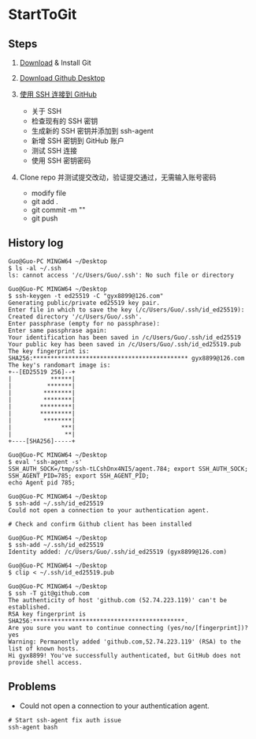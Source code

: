 # StartToGit

## Steps

1. [Download](https://git-scm.com/downloads) & Install Git

1. [Download Github Desktop](https://desktop.github.com/)

1. [使用 SSH 连接到 GitHub](https://docs.github.com/cn/github/authenticating-to-github/connecting-to-github-with-ssh)
    - 关于 SSH
    - 检查现有的 SSH 密钥
    - 生成新的 SSH 密钥并添加到 ssh-agent
    - 新增 SSH 密钥到 GitHub 账户
    - 测试 SSH 连接
    - 使用 SSH 密钥密码

1. Clone repo 并测试提交改动，验证提交通过，无需输入账号密码
   - modify file
   - git add .
   - git commit -m ""
   - git push

## History log

```shell
Guo@Guo-PC MINGW64 ~/Desktop
$ ls -al ~/.ssh
ls: cannot access '/c/Users/Guo/.ssh': No such file or directory

Guo@Guo-PC MINGW64 ~/Desktop
$ ssh-keygen -t ed25519 -C "gyx8899@126.com"
Generating public/private ed25519 key pair.
Enter file in which to save the key (/c/Users/Guo/.ssh/id_ed25519):
Created directory '/c/Users/Guo/.ssh'.
Enter passphrase (empty for no passphrase):
Enter same passphrase again:
Your identification has been saved in /c/Users/Guo/.ssh/id_ed25519
Your public key has been saved in /c/Users/Guo/.ssh/id_ed25519.pub
The key fingerprint is:
SHA256:******************************************** gyx8899@126.com
The key's randomart image is:
+--[ED25519 256]--+
|           ******|
|          *******|
|         ********|
|         ********|
|        *********|
|        *********|
|         ********|
|              ***|
|               **|
+----[SHA256]-----+

Guo@Guo-PC MINGW64 ~/Desktop
$ eval 'ssh-agent -s'
SSH_AUTH_SOCK=/tmp/ssh-tLCshDnx4NI5/agent.784; export SSH_AUTH_SOCK;
SSH_AGENT_PID=785; export SSH_AGENT_PID;
echo Agent pid 785;

Guo@Guo-PC MINGW64 ~/Desktop
$ ssh-add ~/.ssh/id_ed25519
Could not open a connection to your authentication agent.

# Check and confirm Github client has been installed

Guo@Guo-PC MINGW64 ~/Desktop
$ ssh-add ~/.ssh/id_ed25519
Identity added: /c/Users/Guo/.ssh/id_ed25519 (gyx8899@126.com)

Guo@Guo-PC MINGW64 ~/Desktop
$ clip < ~/.ssh/id_ed25519.pub

Guo@Guo-PC MINGW64 ~/Desktop
$ ssh -T git@github.com
The authenticity of host 'github.com (52.74.223.119)' can't be established.
RSA key fingerprint is SHA256:*******************************************.
Are you sure you want to continue connecting (yes/no/[fingerprint])? yes
Warning: Permanently added 'github.com,52.74.223.119' (RSA) to the list of known hosts.
Hi gyx8899! You've successfully authenticated, but GitHub does not provide shell access.

```

## Problems

- Could not open a connection to your authentication agent.

```shell
# Start ssh-agent fix auth issue
ssh-agent bash
```